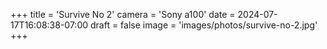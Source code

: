+++
title = 'Survive No 2'
camera = 'Sony a100'
date = 2024-07-17T16:08:38-07:00
draft = false
image = 'images/photos/survive-no-2.jpg'
+++